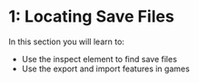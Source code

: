 # 1: Locating Save Files

In this section you will learn to:
* Use the inspect element to find save files
* Use the export and import features in games